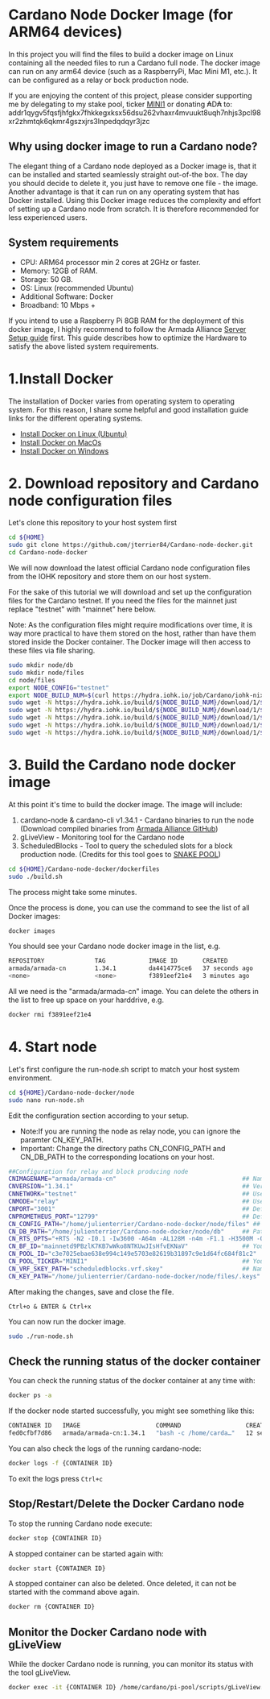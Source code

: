 # Cardano Node Docker Image (for ARM64 devices)

In this project you will find the files to build a docker image on Linux containing all the needed files to run a Cardano full node.
The docker image can run on any arm64 device (such as a RaspberryPi, Mac Mini M1, etc.). It can be configured as a relay or bock production node.

If you are enjoying the content of this project, please consider supporting me by delegating to my stake pool, ticker [MINI1](https://www.adaministake.com) or
donating ₳D₳ to: addr1qygv5fqsfjhfgkx7fhkkegxksx56dsu262vhaxr4mvuukt8uqh7nhjs3pcl98xr2zhmtqk6qkmr4gszxjrs3lnpedqdqyr3jzc

## Why using docker image to run a Cardano node?

The elegant thing of a Cardano node deployed as a Docker image is, that it can be installed and started seamlessly straight out-of-the box.
The day you should decide to delete it, you just have to remove one file - the image. Another advantage is that it can run on any operating 
system that has Docker installed. Using this Docker image reduces the complexity and effort of setting up a Cardano node from scratch. 
It is therefore recommended for less experienced users.

## System requirements

* CPU: ARM64 processor min 2 cores at 2GHz or faster.
* Memory: 12GB of RAM.
* Storage: 50 GB.
* OS: Linux (recommended Ubuntu)
* Additional Software: Docker
* Broadband: 10 Mbps +

If you intend to use a Raspberry Pi 8GB RAM for the deployment of this docker image, I highly recommend to follow the Armada Alliance 
[Server Setup guide](https://docs.armada-alliance.com/learn/stake-pool-guides/pi-pool-tutorial/pi-node-full-guide/server-setup) first. 
This guide describes how to optimize the Hardware to satisfy the above listed system requirements.  

# 1.Install Docker

The installation of Docker varies from operating system to operating system. For this reason, I share some helpful and good installation 
guide links for the different operating systems.

* [Install Docker on Linux (Ubuntu)](https://github.com/speedwing/cardano-staking-pool-edu/blob/master/DOCKER.md)
* [Install Docker on MacOs](https://docs.docker.com/desktop/mac/install/)
* [Install Docker on Windows](https://docs.docker.com/desktop/windows/install/)

# 2. Download repository and Cardano node configuration files

Let's clone this repository to your host system first

```bash
cd ${HOME}
sudo git clone https://github.com/jterrier84/Cardano-node-docker.git
cd Cardano-node-docker
```  

We will now download the latest official Cardano node configuration files from the IOHK repository and store them on our host system.

For the sake of this tutorial we will download and set up the configuration files for the Cardano testnet. If you need the files for the mainnet
just replace "testnet" with "mainnet" here below.
 
Note: As the configuration files might require modifications over time, it is way more practical to have them stored on the host, 
rather than have them stored inside the Docker container. The Docker image will then access to these files via file sharing.

```bash
sudo mkdir node/db
sudo mkdir node/files
cd node/files
export NODE_CONFIG="testnet"
export NODE_BUILD_NUM=$(curl https://hydra.iohk.io/job/Cardano/iohk-nix/cardano-deployment/latest-finished/download/1/index.html | grep -e "build" | sed 's/.*build\/\([0-9]*\)\/download.*/\1/g') 
sudo wget -N https://hydra.iohk.io/build/${NODE_BUILD_NUM}/download/1/${NODE_CONFIG}-config.json
sudo wget -N https://hydra.iohk.io/build/${NODE_BUILD_NUM}/download/1/${NODE_CONFIG}-byron-genesis.json
sudo wget -N https://hydra.iohk.io/build/${NODE_BUILD_NUM}/download/1/${NODE_CONFIG}-shelley-genesis.json
sudo wget -N https://hydra.iohk.io/build/${NODE_BUILD_NUM}/download/1/${NODE_CONFIG}-alonzo-genesis.json
sudo wget -N https://hydra.iohk.io/build/${NODE_BUILD_NUM}/download/1/${NODE_CONFIG}-topology.json
```

# 3. Build the Cardano node docker image

At this point it's time to build the docker image. The image will include:

1. cardano-node & cardano-cli v1.34.1 - Cardano binaries to run the node (Download compiled binaries from [Armada Alliance GitHub](https://github.com/armada-alliance/cardano-node-binaries)) 
2. gLiveView - Monitoring tool for the Cardano node
3. ScheduledBlocks - Tool to query the scheduled slots for a block production node. (Credits for this tool goes to [SNAKE POOL](https://github.com/asnakep/ScheduledBlocks))

```bash
cd ${HOME}/Cardano-node-docker/dockerfiles
sudo ./build.sh
```
The process might take some minutes.

Once the process is done, you can use the command to see the list of all Docker images:

```bash
docker images
```

You should see your Cardano node docker image in the list, e.g.

```bash
REPOSITORY              TAG            IMAGE ID       CREATED          SIZE
armada/armada-cn        1.34.1         da4414775ce6   37 seconds ago   619MB
<none>                  <none>         f3891eef21e4   3 minutes ago    1.09GB
```

All we need is the "armada/armada-cn" image. You can delete the others in the list to free up space on your harddrive, e.g.

```bash
docker rmi f3891eef21e4 
```

# 4. Start node

Let's first configure the run-node.sh script to match your host system environment.

```bash
cd ${HOME}/Cardano-node-docker/node
sudo nano run-node.sh
```

Edit the configuration section according to your setup.

* Note:If you are running the node as relay node, you can ignore the paramter CN_KEY_PATH.
* Important: Change the directory paths CN_CONFIG_PATH and CN_DB_PATH to the corresponding locations on your host. 

```bash
##Configuration for relay and block producing node
CNIMAGENAME="armada/armada-cn"                                   ## Name of the Cardano docker image
CNVERSION="1.34.1"                                               ## Version of the cardano-node. It must match with the version of the docker i>
CNNETWORK="testnet"                                              ## Use "mainnet" if connecting node to the mainnet
CNMODE="relay"                                                   ## Use "bp" if you configure the node as block production node
CNPORT="3001"                                                    ## Define the port of the node
CNPROMETHEUS_PORT="12799"                                        ## Define the port for the Prometheus metrics
CN_CONFIG_PATH="/home/julienterrier/Cardano-node-docker/node/files" ## Path to the folder where the Cardano config files are stored on the host>
CN_DB_PATH="/home/julienterrier/Cardano-node-docker/node/db"     ## Path to the folder where the Cardano database (blockchain) will be stored o>
CN_RTS_OPTS="+RTS -N2 -I0.1 -Iw3600 -A64m -AL128M -n4m -F1.1 -H3500M -O3500M -RTS"      ## RTS optimization parameters
CN_BF_ID="mainnetd9PBzlK7KB7wWko8NTKUwJIsHfvEKNaV"               ## Your blockfrost.io project ID (for ScheduledBlock script)
CN_POOL_ID="c3e7025ebae638e994c149e5703e82619b31897c9e1d64fc684f81c2"   ## Your stake pool ID (for ScheduledBlock script)
CN_POOL_TICKER="MINI1"                                           ## Your pool ticker (for ScheduledBlock script)
CN_VRF_SKEY_PATH="scheduledblocks.vrf.skey"                      ## Name of the vrf.skey file. It must be located in the same directory as CN_K>
CN_KEY_PATH="/home/julienterrier/Cardano-node-docker/node/files/.keys"  ## Path to the folder where the OP certificate and keys are stored on t>
```

After making the changes, save and close the file.

`Ctrl+o & ENTER & Ctrl+x`

You can now run the docker image.

```bash
sudo ./run-node.sh
```

## Check the running status of the docker container

You can check the running status of the docker container at any time with:

```bash
docker ps -a
```

If the docker node started successfully, you might see something like this:

```bash
CONTAINER ID   IMAGE                     COMMAND                  CREATED          STATUS                    PORTS                                                                                      NAMES
fed0cfbf7d86   armada/armada-cn:1.34.1   "bash -c /home/carda…"   12 seconds ago   Up 10 seconds (healthy)   0.0.0.0:3001->3001/tcp, :::3001->3001/tcp, 0.0.0.0:12799->12798/tcp, :::12799->12798/tcp   cardano-node-testnet-1.34.1
```

You can also check the logs of the running cardano-node:

```bash
docker logs -f {CONTAINER ID}
``` 

To exit the logs press `Ctrl+c`

## Stop/Restart/Delete the Docker Cardano node

To stop the running Cardano node execute:

```bash
docker stop {CONTAINER ID}
```

A stopped container can be started again with:

```bash
docker start {CONTAINER ID}
```

A stopped container can also be deleted. Once deleted, it can not be started with the command above again.

```bash
docker rm {CONTAINER ID}
```

## Monitor the Docker Cardano node with gLiveView

While the docker Cardano node is running, you can monitor its status with the tool gLiveView.

```bash
docker exec -it {CONTAINER ID} /home/cardano/pi-pool/scripts/gLiveView.sh
```












